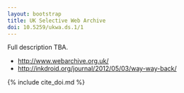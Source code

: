 ```yaml
---
layout: bootstrap
title: UK Selective Web Archive
doi: 10.5259/ukwa.ds.1/1
---
```


Full description TBA.

* http://www.webarchive.org.uk/
* http://inkdroid.org/journal/2012/05/03/way-way-back/

{% include cite_doi.md %}
